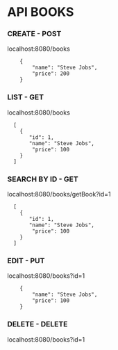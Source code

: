 # API BOOKS

### CREATE - POST
localhost:8080/books
```
    {
        "name": "Steve Jobs",
        "price": 200
    }
```  
    
### LIST - GET
localhost:8080/books
```
  [
    {
       "id": 1,
       "name": "Steve Jobs",
        "price": 100
    }
  ]      
```

### SEARCH BY ID - GET
localhost:8080/books/getBook?id=1
```
  [
    {
       "id": 1,
       "name": "Steve Jobs",
        "price": 100
    }
  ]      
```

### EDIT - PUT
localhost:8080/books?id=1
```  
    {
        "name": "Steve Jobs",
        "price": 100
    }  
```

### DELETE - DELETE
localhost:8080/books?id=1

